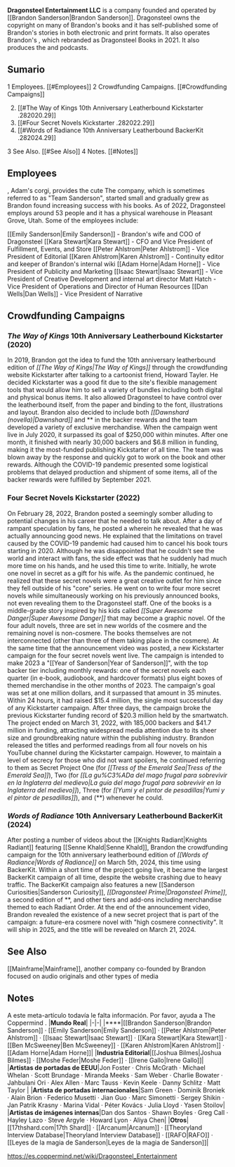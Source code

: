   
**Dragonsteel Entertainment LLC** is a company founded and operated by [[Brandon Sanderson\|Brandon Sanderson]].
Dragonsteel owns the copyright on many of Brandon's books and it has self-published some of Brandon's stories in both electronic and print formats. It also operates Brandon's , which rebranded as Dragonsteel Books in 2021. It also produces the  and  podcasts.

## Sumario

1 Employees. [[#Employees]] 
2 Crowdfunding Campaigns. [[#Crowdfunding Campaigns]] 

2. [[#The Way of Kings 10th Anniversary Leatherbound Kickstarter .282020.29]] 
2. [[#Four Secret Novels Kickstarter .282022.29]] 
2. [[#Words of Radiance 10th Anniversary Leatherbound BackerKit .282024.29]] 


3 See Also. [[#See Also]] 
4 Notes. [[#Notes]] 


## Employees
  , Adam's corgi, provides the cute
The company, which is sometimes referred to as "Team Sanderson", started small and gradually grew as Brandon found increasing success with his books. As of 2022, Dragonsteel employs around 53 people and it has a physical warehouse in Pleasant Grove, Utah.
Some of the employees include:

[[Emily Sanderson\|Emily Sanderson]] - Brandon's wife and COO of Dragonsteel
[[Kara Stewart\|Kara Stewart]] - CFO and Vice President of Fulfillment, Events, and Store
[[Peter Ahlstrom\|Peter Ahlstrom]] - Vice President of Editorial
[[Karen Ahlstrom\|Karen Ahlstrom]] - Continuity editor and keeper of Brandon's internal wiki
[[Adam Horne\|Adam Horne]] - Vice President of Publicity and Marketing
[[Isaac Stewart\|Isaac Stewart]] - Vice President of Creative Development and internal art director
Matt Hatch - Vice President of Operations and Director of Human Resources
[[Dan Wells\|Dan Wells]] - Vice President of Narrative
## Crowdfunding Campaigns
### *The Way of Kings* 10th Anniversary Leatherbound Kickstarter (2020)
In 2019, Brandon got the idea to fund the 10th anniversary leatherbound edition of *[[The Way of Kings\|The Way of Kings]]* through the crowdfunding website Kickstarter after talking to a cartoonist friend, Howard Tayler. He decided Kickstarter was a good fit due to the site's flexible management tools that would allow him to sell a variety of bundles including both digital and physical bonus items. It also allowed Dragonsteel to have control over the leatherbound itself, from the paper and binding to the font, illustrations and layout. Brandon also decided to include both *[[Dawnshard (novella)\|Dawnshard]]* and ** in the backer rewards and the team developed a variety of exclusive merchandise.
When the campaign went live in July 2020, it surpassed its goal of $250,000 within minutes. After one month, it finished with nearly 30,000 backers and $6.8 million in funding, making it the most-funded publishing Kickstarter of all time. The team was blown away by the response and quickly got to work on the book and other rewards. Although the COVID-19 pandemic presented some logistical problems that delayed production and shipment of some items, all of the backer rewards were fulfilled by September 2021.

### Four Secret Novels Kickstarter (2022)
On February 28, 2022, Brandon posted a seemingly somber  alluding to potential changes in his career that he needed to talk about. After a day of rampant speculation by fans, he posted a  wherein he revealed that he was actually announcing good news. He explained that the limitations on travel caused by the COVID-19 pandemic had caused him to cancel his book tours starting in 2020. Although he was disappointed that he couldn't see the world and interact with fans, the side effect was that he suddenly had much more time on his hands, and he used this time to write. Initially, he wrote one novel in secret as a gift for his wife. As the pandemic continued, he realized that these secret novels were a great creative outlet for him since they fell outside of his "core" series. He went on to write four more secret novels while simultaneously working on his previously announced books, not even revealing them to the Dragonsteel staff. One of the books is a middle-grade story inspired by his kids called *[[Super Awesome Danger\|Super Awesome Danger]]* that may become a graphic novel. Of the four adult novels, three are set in new worlds of the cosmere and the remaining novel is non-cosmere. The books themselves are not interconnected (other than three of them taking place in the cosmere).
At the same time that the announcement video was posted, a new Kickstarter campaign for the four secret novels went live. The campaign is intended to make 2023 a "[[Year of Sanderson\|Year of Sanderson]]", with the top backer tier including monthly rewards: one of the secret novels each quarter (in e-book, audiobook, and hardcover formats) plus eight boxes of themed merchandise in the other months of 2023. The campaign's goal was set at one million dollars, and it surpassed that amount in 35 minutes. Within 24 hours, it had raised $15.4 million, the single most successful day of any Kickstarter campaign. After three days, the campaign broke the previous Kickstarter funding record of $20.3 million held by the  smartwatch. The project ended on March 31, 2022, with 185,000 backers and $41.7 million in funding, attracting widespread media attention due to its sheer size and groundbreaking nature within the publishing industry.
Brandon released the titles and performed readings from all four novels on his YouTube channel during the Kickstarter campaign. However, to maintain a level of secrecy for those who did not want spoilers, he continued referring to them as Secret Project One (for *[[Tress of the Emerald Sea\|Tress of the Emerald Sea]]*), Two (for *[[La gu%C3%ADa del mago frugal para sobrevivir en la Inglaterra del medievo\|La guía del mago frugal para sobrevivir en la Inglaterra del medievo]]*), Three (for *[[Yumi y el pintor de pesadillas\|Yumi y el pintor de pesadillas]]*), and  (**) whenever he could.

### *Words of Radiance* 10th Anniversary Leatherbound BackerKit (2024)
After posting a number of videos about the [[Knights Radiant\|Knights Radiant]] featuring [[Senne Khald\|Senne Khald]], Brandon  the crowdfunding campaign for the 10th anniversary leatherbound edition of *[[Words of Radiance\|Words of Radiance]]* on March 5th, 2024, this time using BackerKit. Within a short time of the project going live, it became the largest BackerKit campaign of all time, despite the website crashing due to heavy traffic. The BackerKit campaign also features a new [[Sanderson Curiosities\|Sanderson Curiosity]], *[[Dragonsteel Prime\|Dragonsteel Prime]]*, a second edition of **, and other tiers and add-ons including merchandise themed to each Radiant Order.
At the end of the announcement video, Brandon revealed the existence of a new secret project that is part of the campaign: a future-era cosmere novel with "high cosmere connectivity". It will ship in 2025, and the title will be revealed on March 21, 2024.

## See Also
[[Mainframe\|Mainframe]], another company co-founded by Brandon focused on audio originals and other types of media
## Notes

A este meta-artículo todavía le falta información. Por favor, ayuda a The Coppermind .
|**Mundo Real**|
|-|-|
|****|[[Brandon Sanderson\|Brandon Sanderson]] · [[Emily Sanderson\|Emily Sanderson]] · [[Peter Ahlstrom\|Peter Ahlstrom]] · [[Isaac Stewart\|Isaac Stewart]] · [[Kara Stewart\|Kara Stewart]] · [[Ben McSweeney\|Ben McSweeney]] · [[Karen Ahlstrom\|Karen Ahlstrom]] · [[Adam Horne\|Adam Horne]]|
|**Industria Editorial**|[[Joshua Bilmes\|Joshua Bilmes]] · [[Moshe Feder\|Moshe Feder]] · [[Irene Gallo\|Irene Gallo]]|
|**Artistas de portadas de EEUU**|Jon Foster · Chris McGrath · Michael Whelan · Scott Brundage · Miranda Meeks · Sam Weber · Charlie Bowater · Jahbulani Ori · Alex Allen · Marc Tauss · Kevin Keele · Danny Schlitz · Matt Taylor |
|**Artista de portadas internacionales**|Sam Green · Dominik Broniek · Alain Brion · Federico Musetti · Jian Guo · Marc Simonetti · Sergey Shikin · Jan Patrik Krasny · Marina Vidal · Péter Kovács · Julia Lloyd · Yasen Stoilov|
|**Artistas de imágenes internas**|Dan dos Santos · Shawn Boyles · Greg Call · Hayley Lazo · Steve Argyle · Howard Lyon · Aliya Chen|
|**Otros**|[[17thshard.com\|17th Shard]] · [[Arcanum\|Arcanum]] · [[Theoryland Interview Database\|Theoryland Interview Database]] · [[RAFO\|RAFO]] · [[Leyes de la magia de Sanderson\|Leyes de la magia de Sanderson]]|



https://es.coppermind.net/wiki/Dragonsteel_Entertainment